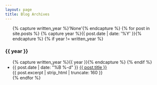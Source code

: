 ```yaml
---
layout: page
title: Blog Archives
---
```

<ul>
{% capture written_year %}'None'{% endcapture %}
{% for post in site.posts %}
    {% capture year %}{{ post.date | date: '%Y' }}{% endcapture %}
    {% if year != written_year %}
        </ul>
        <h3>{{ year }}</h3>
        <ul>
        {% capture written_year %}{{ year }}{% endcapture %}
    {% endif %}
    <li>{{ post.date | date: "%B %-d" }} <a href="{{ post.url }}" title="{{ post.title }}">{{ post.title }}</a> <br />{{ post.excerpt | strip_html | truncate: 160 }}</li>
{% endfor %}
</ul>